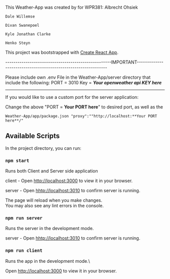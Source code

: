 This Weather-App was created by for WPR381:
    Albrecht Ohsiek
    
    Dale Willemse
    
    Divan Swanepoel
    
    Kyle Jonathan Clarke
    
    Henko Steyn
    

This project was bootstrapped with [Create React App](https://github.com/facebook/create-react-app).

----------------------------------------------------IMPORTANT---------------------------------------------------------------

Please include own .env File in the Weather-App/server directory that include the following:
PORT = 3010
Key = ***Your openweather api KEY here***

-----------------------------------------------------------------------------------------------------------

If you would like to use a custom port for the server application:

Change the above "PORT = **Your PORT here**" to desired port, as well as the

    Weather-App/app/package.json "proxy":""http://localhost:**Your PORT here**/"
    
    

## Available Scripts

In the project directory, you can run:


### `npm start`

Runs both Client and Server side application

client - Open [http://localhost:3000](http://localhost:3000) to view it in your browser.

server - Open [hhtp://localhost:3010](hhtp://localhost:3010) to confirm server is running.


The page will reload when you make changes.\
You may also see any lint errors in the console.


### `npm run server`

Runs the server in the development mode.

server - Open [hhtp://localhost:3010](hhtp://localhost:3010) to confirm server is running.


### `npm run client`

Runs the app in the development mode.\

Open [http://localhost:3000](http://localhost:3000) to view it in your browser.
